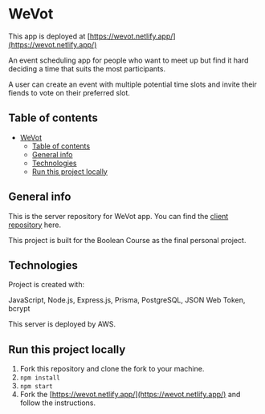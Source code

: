 # WeVot

This app is deployed at [https://wevot.netlify.app/](https://wevot.netlify.app/)

An event scheduling app for people who want to meet up but find it hard deciding a time that suits the most participants.

A user can create an event with multiple potential time slots and invite their fiends to vote on their preferred slot.

## Table of contents

- [WeVot](#wevot)
  - [Table of contents](#table-of-contents)
  - [General info](#general-info)
  - [Technologies](#technologies)
  - [Run this project locally](#run-this-project-locally)

## General info

This is the server repository for WeVot app. You can find the [client repository](https://github.com/ning905/Wevot-client) here.

This project is built for the Boolean Course as the final personal project.

## Technologies

Project is created with:

JavaScript, Node.js, Express.js, Prisma, PostgreSQL, JSON Web Token, bcrypt

This server is deployed by AWS.

## Run this project locally

1. Fork this repository and clone the fork to your machine.
2. `npm install`
3. `npm start`
4. Fork the [https://wevot.netlify.app/](https://wevot.netlify.app/) and follow the instructions.
